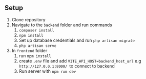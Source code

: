 ## Setup

1. Clone repository
2. Navigate to the ``backend`` folder and run commands
    1. `` composer install ``
    2. `` npm install ``
    3. Set up database credentials and run ``php artisan migrate``
    4. ``php artisan serve``
3. In ``frontend`` folder
    1. run ``npm install``
    2. create ``.env`` file and add ``VITE_API_HOST=backend_host_url`` e.g ``http://127.0.0.1:8000/ ``to connect to backend
    3. Run server with ``npm run dev``

 